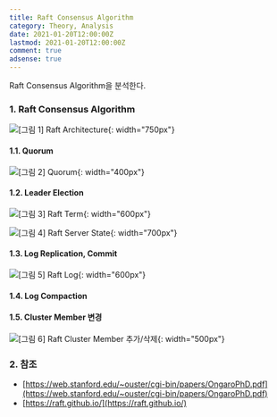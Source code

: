 ```yaml
---
title: Raft Consensus Algorithm
category: Theory, Analysis
date: 2021-01-20T12:00:00Z
lastmod: 2021-01-20T12:00:00Z
comment: true
adsense: true
---
```


Raft Consensus Algorithm을 분석한다.

### 1. Raft Consensus Algorithm

![[그림 1] Raft Architecture]({{site.baseurl}}/images/theory_analysis/Raft_Consensus_Algorithm/Raft_Architecture.PNG){: width="750px"}

#### 1.1. Quorum

![[그림 2] Quorum]({{site.baseurl}}/images/theory_analysis/Raft_Consensus_Algorithm/Quorum.PNG){: width="400px"}

#### 1.2. Leader Election

![[그림 3] Raft Term]({{site.baseurl}}/images/theory_analysis/Raft_Consensus_Algorithm/Term.PNG){: width="600px"}

![[그림 4] Raft Server State]({{site.baseurl}}/images/theory_analysis/Raft_Consensus_Algorithm/Server_State.PNG){: width="700px"}

#### 1.3. Log Replication, Commit

![[그림 5] Raft Log]({{site.baseurl}}/images/theory_analysis/Raft_Consensus_Algorithm/Server_State.PNG){: width="600px"}

#### 1.4. Log Compaction

#### 1.5. Cluster Member 변경

![[그림 6] Raft Cluster Member 추가/삭제]({{site.baseurl}}/images/theory_analysis/Raft_Consensus_Algorithm/Cluster_Member_Add_Remove.PNG){: width="500px"}

### 2. 참조

* [https://web.stanford.edu/~ouster/cgi-bin/papers/OngaroPhD.pdf](https://web.stanford.edu/~ouster/cgi-bin/papers/OngaroPhD.pdf)
* [https://raft.github.io/](https://raft.github.io/)